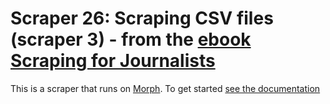 # Scraper 26: Scraping CSV files (scraper 3) - from the [ebook Scraping for Journalists](http://leanpub.com/scrapingforjournalists)

This is a scraper that runs on [Morph](https://morph.io). To get started [see the documentation](https://morph.io/documentation)
